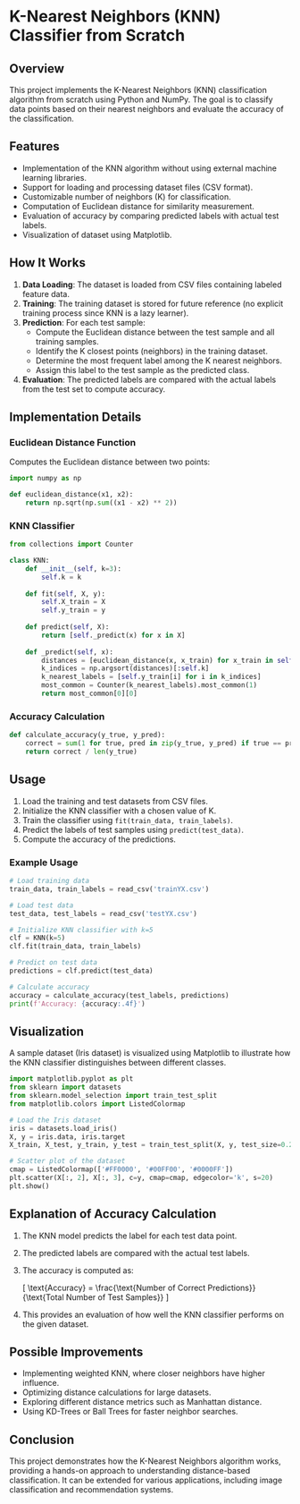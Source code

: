 # K-Nearest Neighbors (KNN) Classifier from Scratch

## Overview
This project implements the K-Nearest Neighbors (KNN) classification algorithm from scratch using Python and NumPy. The goal is to classify data points based on their nearest neighbors and evaluate the accuracy of the classification.

## Features
- Implementation of the KNN algorithm without using external machine learning libraries.
- Support for loading and processing dataset files (CSV format).
- Customizable number of neighbors (K) for classification.
- Computation of Euclidean distance for similarity measurement.
- Evaluation of accuracy by comparing predicted labels with actual test labels.
- Visualization of dataset using Matplotlib.

## How It Works
1. **Data Loading**: The dataset is loaded from CSV files containing labeled feature data.
2. **Training**: The training dataset is stored for future reference (no explicit training process since KNN is a lazy learner).
3. **Prediction**: For each test sample:
   - Compute the Euclidean distance between the test sample and all training samples.
   - Identify the K closest points (neighbors) in the training dataset.
   - Determine the most frequent label among the K nearest neighbors.
   - Assign this label to the test sample as the predicted class.
4. **Evaluation**: The predicted labels are compared with the actual labels from the test set to compute accuracy.

## Implementation Details
### Euclidean Distance Function
Computes the Euclidean distance between two points:
```python
import numpy as np

def euclidean_distance(x1, x2):
    return np.sqrt(np.sum((x1 - x2) ** 2))
```

### KNN Classifier
```python
from collections import Counter

class KNN:
    def __init__(self, k=3):
        self.k = k
    
    def fit(self, X, y):
        self.X_train = X
        self.y_train = y
    
    def predict(self, X):
        return [self._predict(x) for x in X]
    
    def _predict(self, x):
        distances = [euclidean_distance(x, x_train) for x_train in self.X_train]
        k_indices = np.argsort(distances)[:self.k]
        k_nearest_labels = [self.y_train[i] for i in k_indices]
        most_common = Counter(k_nearest_labels).most_common(1)
        return most_common[0][0]
```

### Accuracy Calculation
```python
def calculate_accuracy(y_true, y_pred):
    correct = sum(1 for true, pred in zip(y_true, y_pred) if true == pred)
    return correct / len(y_true)
```

## Usage
1. Load the training and test datasets from CSV files.
2. Initialize the KNN classifier with a chosen value of K.
3. Train the classifier using `fit(train_data, train_labels)`.
4. Predict the labels of test samples using `predict(test_data)`.
5. Compute the accuracy of the predictions.

### Example Usage
```python
# Load training data
train_data, train_labels = read_csv('trainYX.csv')

# Load test data
test_data, test_labels = read_csv('testYX.csv')

# Initialize KNN classifier with k=5
clf = KNN(k=5)
clf.fit(train_data, train_labels)

# Predict on test data
predictions = clf.predict(test_data)

# Calculate accuracy
accuracy = calculate_accuracy(test_labels, predictions)
print(f'Accuracy: {accuracy:.4f}')
```

## Visualization
A sample dataset (Iris dataset) is visualized using Matplotlib to illustrate how the KNN classifier distinguishes between different classes.

```python
import matplotlib.pyplot as plt
from sklearn import datasets
from sklearn.model_selection import train_test_split
from matplotlib.colors import ListedColormap

# Load the Iris dataset
iris = datasets.load_iris()
X, y = iris.data, iris.target
X_train, X_test, y_train, y_test = train_test_split(X, y, test_size=0.2, random_state=1234)

# Scatter plot of the dataset
cmap = ListedColormap(['#FF0000', '#00FF00', '#0000FF'])
plt.scatter(X[:, 2], X[:, 3], c=y, cmap=cmap, edgecolor='k', s=20)
plt.show()
```

## Explanation of Accuracy Calculation
1. The KNN model predicts the label for each test data point.
2. The predicted labels are compared with the actual test labels.
3. The accuracy is computed as:
   
   \[
   \text{Accuracy} = \frac{\text{Number of Correct Predictions}}{\text{Total Number of Test Samples}}
   \]

4. This provides an evaluation of how well the KNN classifier performs on the given dataset.

## Possible Improvements
- Implementing weighted KNN, where closer neighbors have higher influence.
- Optimizing distance calculations for large datasets.
- Exploring different distance metrics such as Manhattan distance.
- Using KD-Trees or Ball Trees for faster neighbor searches.

## Conclusion
This project demonstrates how the K-Nearest Neighbors algorithm works, providing a hands-on approach to understanding distance-based classification. It can be extended for various applications, including image classification and recommendation systems.


